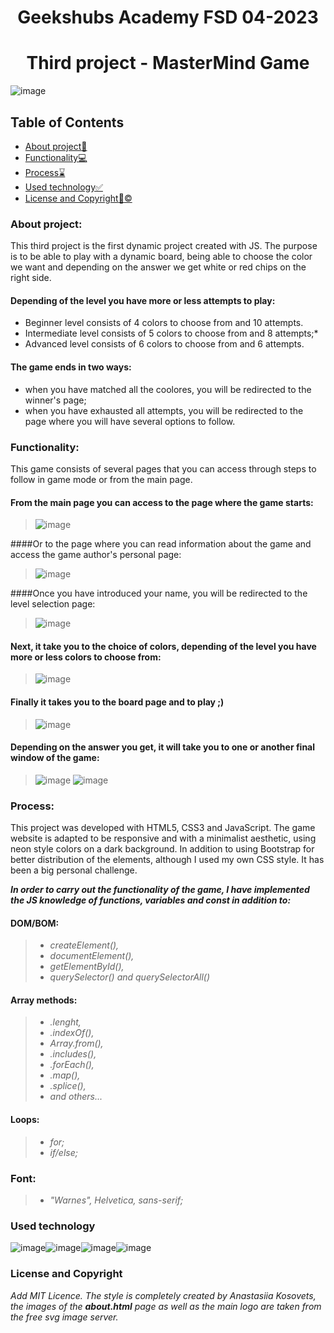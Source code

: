 <h1 align="center">Geekshubs Academy FSD 04-2023</h1>

<h1 align="center">Third project - MasterMind Game</h1>

![image](./img/initialPageShot.png)


## Table of Contents

- [About project:thought_balloon:](#about-project)
- [Functionality:computer:](#functionality)
- [Process:hourglass:](#process)
- [Used technology:white_check_mark:](#used-technology)
- [License and Copyright:pencil::copyright:](#license-and-copyright)


### About project:

This third project is the first dynamic project created with JS. The purpose is to be able to play with a dynamic board, being able to choose the color we want and depending on the answer we get white or red chips on the right side.

#### Depending of the level you have more or less attempts to play:
- Beginner level consists of 4 colors to choose from and 10 attempts.
- Intermediate level consists of 5 colors to choose from and 8 attempts;* 
- Advanced level consists of 6 colors to choose from and 6 attempts.

#### The game ends in two ways:
- when you have matched all the coolores, you will be redirected to the winner's page;
- when you have exhausted all attempts, you will be redirected to the page where you will have several options to follow.

### Functionality:

This game consists of several pages that you can access through steps to follow in game mode or from the main page.

#### From the main page you can access to the page where the game starts:

> ![image](./img/inputName.png)

####Or to the page where you can read information about the game and access the game author's personal page:

> ![image](./img/aboutPage.png)

####Once you have introduced your name, you will be redirected to the level selection page:

> ![image](./img/level.png)


#### Next, it take you to the choice of colors, depending of the level you have more or less colors to choose from:

> ![image](./img/selectColors.png)

#### Finally it takes you to the board page and to play ;)

> ![image](./img/gameBoard.png)

#### Depending on the answer you get, it will take you to one or another final window of the game:

> ![image](./img/winner.png)  ![image](./img/notYourTime.png)


### Process:

This project was developed with HTML5, CSS3 and JavaScript. The game website is adapted to be responsive and with a minimalist aesthetic, using neon style colors on a dark background. In addition to using Bootstrap for better distribution of the elements, although I used my own CSS style. It has been a big personal challenge.

***In order to carry out the functionality of the game, I have implemented the JS knowledge of functions, variables and const in addition to:***

#### DOM/BOM: 
>- *createElement(),*
>- *documentElement(),*
>- *getElementById(),*
>- *querySelector() and querySelectorAll()*

#### Array methods:
>- *.lenght,*
>- *.indexOf(),*
>- *Array.from(),*
>- *.includes(),*
>- *.forEach(),*
>- *.map(),*
>- *.splice(),*
>- *and others...*

#### Loops:
>- *for;*
>- *if/else;*


### Font:
>- *"Warnes", Helvetica, sans-serif;*

### Used technology

![image](./img/pngegg.png)![image](./img/pngR.png)![image](./img/github.png)![image](./img/git.png)



### License and Copyright

*Add MIT Licence. The style is completely created by Anastasiia Kosovets, the images of the **about.html** page as well as the main logo are taken from the free svg image server.* 